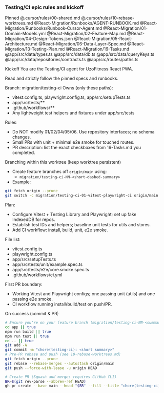 ### Testing/CI epic rules and kickoff

Pinned
@.cursor/rules/00-shared.md
@.cursor/rules/10-rebase-worktrees.md
@React-Migration/Runbooks/AGENT-RUNBOOK.md
@React-Migration/Runbooks/Runbook-Cursor-Agent.md
@React-Migration/01-Domain-Models.yml
@React-Migration/02-Feature-Map.md
@React-Migration/04-Design-Tokens.json
@React-Migration/05-React-Architecture.md
@React-Migration/06-Data-Layer-Spec.md
@React-Migration/13-Testing-Plan.md
@React-Migration/16-Tasks.md
@app/src/data/types.ts
@app/src/data/db.ts
@app/src/data/queryKeys.ts
@app/src/data/repositories/contracts.ts
@app/src/routes/paths.ts

Kickoff
You are the Testing/CI agent for UzoFitness React PWA.

Read and strictly follow the pinned specs and runbooks.

Branch: migration/testing-ci
Owns (only these paths):
- vitest.config.ts, playwright.config.ts, app/src/setupTests.ts
- app/src/tests/**
- .github/workflows/**
- Any lightweight test helpers and fixtures under app/src/tests

Rules:
- Do NOT modify 01/02/04/05/06. Use repository interfaces; no schema changes.
- Small PRs with unit + minimal e2e smoke for touched routes.
- PR description: list the exact checkboxes from 16-Tasks.md you completed.

Branching within this worktree (keep worktree persistent)
- Create feature branches off `origin/main` using:
  - `migration/testing-ci-NN-<short-dashed-summary>`
- Example:
```bash
git fetch origin --prune
git switch -c migration/testing-ci-01-vitest-playwright-ci origin/main
```

Plan:
- Configure Vitest + Testing Library and Playwright; set up fake IndexedDB for repos.
- Establish test IDs and helpers; baseline unit tests for utils and stores.
- Add CI workflow: install, build, unit, e2e smoke.

File list:
- vitest.config.ts
- playwright.config.ts
- app/src/setupTests.ts
- app/src/tests/unit/example.spec.ts
- app/src/tests/e2e/core.smoke.spec.ts
- .github/workflows/ci.yml

First PR boundary:
- Working Vitest and Playwright configs; one passing unit (utils) and one passing e2e smoke.
- CI workflow running install/build/test on push/PR.

On success (commit & PR)
```bash
# Ensure you're on your feature branch (migration/testing-ci-NN-<summary>)
cd app || true
npm run build || true
npm run test || true
cd .. || true
git add -A
git commit -m "chore(testing-ci): <short summary>"
# Pre-PR rebase and push (see 10-rebase-worktrees.md)
git fetch origin --prune
git rebase --rebase-merges --autostash origin/main
git push --force-with-lease -u origin HEAD

# Create PR (Squash and merge; requires GitHub CLI)
BR=$(git rev-parse --abbrev-ref HEAD)
gh pr create --base main --head "$BR" --fill --title "chore(testing-ci): <short summary>"
```



